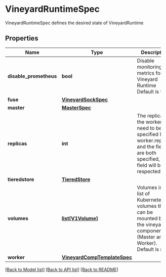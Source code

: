 # VineyardRuntimeSpec

VineyardRuntimeSpec defines the desired state of VineyardRuntime
## Properties
Name | Type | Description | Notes
------------ | ------------- | ------------- | -------------
**disable_prometheus** | **bool** | Disable monitoring metrics for Vineyard Runtime Default is false | [optional] 
**fuse** | [**VineyardSockSpec**](VineyardSockSpec.md) |  | [optional] 
**master** | [**MasterSpec**](MasterSpec.md) |  | [optional] 
**replicas** | **int** | The replicas of the worker, need to be specified If worker.replicas and the field are both specified, the field will be respected | [optional] 
**tieredstore** | [**TieredStore**](TieredStore.md) |  | [optional] 
**volumes** | [**list[V1Volume]**](V1Volume.md) | Volumes is the list of Kubernetes volumes that can be mounted by the vineyard components (Master and Worker). Default is null. | [optional] 
**worker** | [**VineyardCompTemplateSpec**](VineyardCompTemplateSpec.md) |  | [optional] 

[[Back to Model list]](../README.md#documentation-for-models) [[Back to API list]](../README.md#documentation-for-api-endpoints) [[Back to README]](../README.md)


